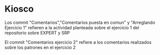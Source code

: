 # Kiosco
Los commit "Comentarios","Comentarios puesta en comun" y "Arreglando Ejercicio 1" refieren a la actividad planteada sobre el ejercicio 1 del repositorio sobre EXPERT y SRP

El commit "Comentarios ejercicio 2" refiere a los comentarios realizados sobre los patrones en el ejercicio 2
